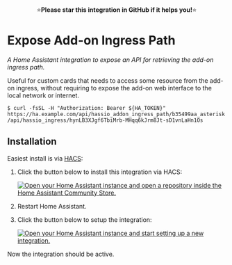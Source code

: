 <p align="center">
⭐<b>Please star this integration in GitHub if it helps you!</b>⭐
</p>

# Expose Add-on Ingress Path

_A Home Assistant integration to expose an API for retrieving the add-on ingress path._

Useful for custom cards that needs to access some resource from the add-on ingress, without requiring to expose the add-on web interface to the local network or internet.

```console
$ curl -fsSL -H "Authorization: Bearer ${HA_TOKEN}" https://ha.example.com/api/hassio_addon_ingress_path/b35499aa_asterisk 
/api/hassio_ingress/hynLB3XJgf6TbiMrb-MHqq6kJrm8Jt-sD1vnLaHn1Os
```

## Installation

Easiest install is via [HACS](https://hacs.xyz/):

1. Click the button below to install this integration via HACS:

   [![Open your Home Assistant instance and open a repository inside the Home Assistant Community Store.](https://my.home-assistant.io/badges/hacs_repository.svg)](https://my.home-assistant.io/redirect/hacs_repository/?owner=felipecrs&repository=hass-expose-addon-ingress-path&category=integration)

2. Restart Home Assistant.
3. Click the button below to setup the integration:

   [![Open your Home Assistant instance and start setting up a new integration.](https://my.home-assistant.io/badges/config_flow_start.svg)](https://my.home-assistant.io/redirect/config_flow_start/?domain=expose_addon_ingress_path)

Now the integration should be active.
